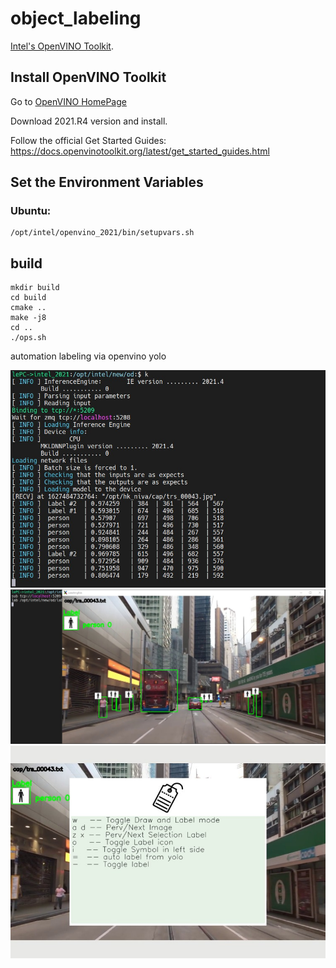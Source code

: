 # object_labeling
[Intel's OpenVINO Toolkit](https://software.intel.com/content/www/us/en/develop/tools/openvino-toolkit.html).

## Install OpenVINO Toolkit

Go to [OpenVINO HomePage](https://software.intel.com/content/www/us/en/develop/tools/openvino-toolkit.html)

Download 2021.R4 version and install.

Follow the official Get Started Guides: https://docs.openvinotoolkit.org/latest/get_started_guides.html

## Set the Environment Variables

### Ubuntu:

```
/opt/intel/openvino_2021/bin/setupvars.sh
```

## build
```
mkdir build
cd build
cmake ..
make -j8
cd ..
./ops.sh
```

automation labeling via openvino yolo

![od_app](https://github.com/lecheel/object_labeling/blob/main/res/od_app1.jpg)
![od_lab](https://github.com/lecheel/object_labeling/blob/main/res/od_app2.jpg)
![labeling](https://github.com/lecheel/object_labeling/blob/main/res/labeling_shotcut.jpg)
